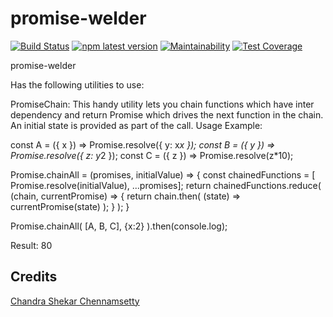 # promise-welder
[![Build Status](https://travis-ci.org/chandu1310/promise-welder.svg?branch=master)](https://travis-ci.org/chandu1310/promise-welder)
[![npm latest version](https://img.shields.io/npm/v/promise-welder/latest.svg)](https://www.npmjs.com/package/promise-welder)
[![Maintainability](https://api.codeclimate.com/v1/badges/8efb6413bf142bb1f68f/maintainability)](https://codeclimate.com/github/chandu1310/promise-welder/maintainability)
[![Test Coverage](https://api.codeclimate.com/v1/badges/8efb6413bf142bb1f68f/test_coverage)](https://codeclimate.com/github/chandu1310/promise-welder/test_coverage)

promise-welder 

Has the following utilities to use:

PromiseChain: This handy utility lets you chain functions which have inter dependency and return Promise which drives the next function in the chain. An initial state is provided as part of the call.
Usage Example:

const A = ({ x }) => Promise.resolve({ y: x*x });
const B = ({ y }) => Promise.resolve({ z: y*2 });
const C = ({ z }) => Promise.resolve(z*10);

Promise.chainAll = (promises, initialValue) => {
  const chainedFunctions = [ Promise.resolve(initialValue), ...promises];
  return chainedFunctions.reduce(
    (chain, currentPromise) => {
      return chain.then(
        (state) => currentPromise(state)
      );
    }
  );
}

Promise.chainAll( [A, B, C], {x:2} ).then(console.log);

Result:
80

## Credits
[Chandra Shekar Chennamsetty](https://github.com/chandu1310)
